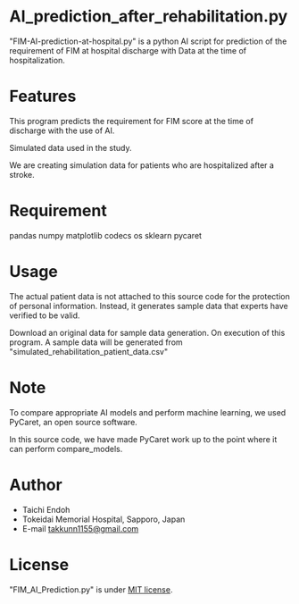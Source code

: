 
# AI_prediction_after_rehabilitation.py

"FIM-AI-prediction-at-hospital.py" is a python AI script for prediction of the requirement of FIM at hospital discharge with Data at the time of hospitalization.

# Features

This program predicts the requirement for FIM score at the time of discharge with the use of AI.  
    
Simulated data used in the study.

We are creating simulation data for patients who are hospitalized after a stroke.

# Requirement

pandas
numpy
matplotlib
codecs
os
sklearn
pycaret

# Usage

The actual patient data is not attached to this source code for the protection of personal information.
Instead, it generates sample data that experts have verified to be valid.

Download an original data for sample data generation.
On execution of this program. A sample data will be generated from "simulated_rehabilitation_patient_data.csv"

# Note

To compare appropriate AI models and perform machine learning, we used PyCaret, an open source software.

In this source code, we have made PyCaret work up to the point where it can perform compare_models.


# Author

* Taichi Endoh
* Tokeidai Memorial Hospital, Sapporo, Japan
* E-mail takkunn1155@gmail.com


# License
"FIM_AI_Prediction.py" is under [MIT license](https://en.wikipedia.org/wiki/MIT_License).
